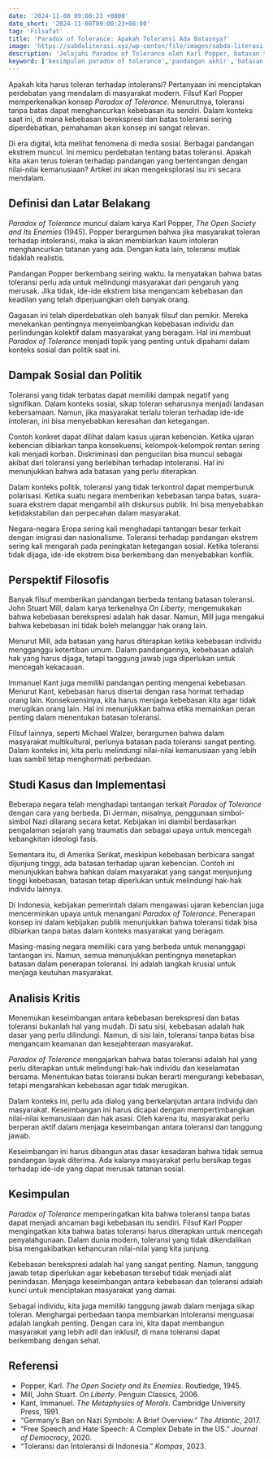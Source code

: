 ```yaml
---
date: '2024-11-08 09:00:23 +0800'
date_short: '2024-11-08T09:00:23+08:00'
tag: 'Filsafat'
title: 'Paradox of Tolerance: Apakah Toleransi Ada Batasnya?'
image: 'https://sabdaliterasi.xyz/wp-conten/file/images/sabda-literasi-paradox-of-tolerance-apakah-toleransi-ada-batasnya.jpg'
description: 'Jelajahi Paradox of Tolerance oleh Karl Popper, batasan toleransi, dan dampaknya dalam kebebasan berekspresi serta isu sosial kontemporer.'
keyword: ['kesimpulan paradox of tolerance','pandangan akhir','batasan toleransi','masyarakat','analisis kritis','kebebasan berekspresi','perlindungan masyarakat','keseimbangan yang adil','perspektif filsafat','argumen etika dan moral','dampak sosial dan politik','contoh kasus','toleransi vs. intoleransi','definisi paradox of tolerance','sejarah gagasan','pandangan karl popper','paradox of tolerance','karl popper','intoleransi','debat sosial']
---
```

<p>Apakah kita harus toleran terhadap intoleransi? Pertanyaan ini menciptakan perdebatan yang mendalam di masyarakat modern. Filsuf Karl Popper memperkenalkan konsep <em>Paradox of Tolerance</em>. Menurutnya, toleransi tanpa batas dapat menghancurkan kebebasan itu sendiri. Dalam konteks saat ini, di mana kebebasan berekspresi dan batas toleransi sering diperdebatkan, pemahaman akan konsep ini sangat relevan.</p><p>Di era digital, kita melihat fenomena di media sosial. Berbagai pandangan ekstrem muncul. Ini memicu perdebatan tentang batas toleransi. Apakah kita akan terus toleran terhadap pandangan yang bertentangan dengan nilai-nilai kemanusiaan? Artikel ini akan mengeksplorasi isu ini secara mendalam.</p><h2>Definisi dan Latar Belakang</h2><p><em>Paradox of Tolerance</em> muncul dalam karya Karl Popper, <em>The Open Society and Its Enemies</em> (1945). Popper berargumen bahwa jika masyarakat toleran terhadap intoleransi, maka ia akan membiarkan kaum intoleran menghancurkan tatanan yang ada. Dengan kata lain, toleransi mutlak tidaklah realistis.</p><p>Pandangan Popper berkembang seiring waktu. Ia menyatakan bahwa batas toleransi perlu ada untuk melindungi masyarakat dari pengaruh yang merusak. Jika tidak, ide-ide ekstrem bisa mengancam kebebasan dan keadilan yang telah diperjuangkan oleh banyak orang.</p><p>Gagasan ini telah diperdebatkan oleh banyak filsuf dan pemikir. Mereka menekankan pentingnya menyeimbangkan kebebasan individu dan perlindungan kolektif dalam masyarakat yang beragam. Hal ini membuat <em>Paradox of Tolerance</em> menjadi topik yang penting untuk dipahami dalam konteks sosial dan politik saat ini.</p><h2>Dampak Sosial dan Politik</h2><p>Toleransi yang tidak terbatas dapat memiliki dampak negatif yang signifikan. Dalam konteks sosial, sikap toleran seharusnya menjadi landasan kebersamaan. Namun, jika masyarakat terlalu toleran terhadap ide-ide intoleran, ini bisa menyebabkan keresahan dan ketegangan.</p><p>Contoh konkret dapat dilihat dalam kasus ujaran kebencian. Ketika ujaran kebencian dibiarkan tanpa konsekuensi, kelompok-kelompok rentan sering kali menjadi korban. Diskriminasi dan pengucilan bisa muncul sebagai akibat dari toleransi yang berlebihan terhadap intoleransi. Hal ini menunjukkan bahwa ada batasan yang perlu diterapkan.</p><p>Dalam konteks politik, toleransi yang tidak terkontrol dapat memperburuk polarisasi. Ketika suatu negara memberikan kebebasan tanpa batas, suara-suara ekstrem dapat mengambil alih diskursus publik. Ini bisa menyebabkan ketidakstabilan dan perpecahan dalam masyarakat.</p><p>Negara-negara Eropa sering kali menghadapi tantangan besar terkait dengan imigrasi dan nasionalisme. Toleransi terhadap pandangan ekstrem sering kali mengarah pada peningkatan ketegangan sosial. Ketika toleransi tidak dijaga, ide-ide ekstrem bisa berkembang dan menyebabkan konflik.</p><h2>Perspektif Filosofis</h2><p>Banyak filsuf memberikan pandangan berbeda tentang batasan toleransi. John Stuart Mill, dalam karya terkenalnya <em>On Liberty</em>, mengemukakan bahwa kebebasan berekspresi adalah hak dasar. Namun, Mill juga mengakui bahwa kebebasan ini tidak boleh melanggar hak orang lain.</p><p>Menurut Mill, ada batasan yang harus diterapkan ketika kebebasan individu mengganggu ketertiban umum. Dalam pandangannya, kebebasan adalah hak yang harus dijaga, tetapi tanggung jawab juga diperlukan untuk mencegah kekacauan.</p><p>Immanuel Kant juga memiliki pandangan penting mengenai kebebasan. Menurut Kant, kebebasan harus disertai dengan rasa hormat terhadap orang lain. Konsekuensinya, kita harus menjaga kebebasan kita agar tidak merugikan orang lain. Hal ini menunjukkan bahwa etika memainkan peran penting dalam menentukan batasan toleransi.</p><p>Filsuf lainnya, seperti Michael Walzer, berargumen bahwa dalam masyarakat multikultural, perlunya batasan pada toleransi sangat penting. Dalam konteks ini, kita perlu melindungi nilai-nilai kemanusiaan yang lebih luas sambil tetap menghormati perbedaan.</p><h2>Studi Kasus dan Implementasi</h2><p>Beberapa negara telah menghadapi tantangan terkait <em>Paradox of Tolerance</em> dengan cara yang berbeda. Di Jerman, misalnya, penggunaan simbol-simbol Nazi dilarang secara ketat. Kebijakan ini diambil berdasarkan pengalaman sejarah yang traumatis dan sebagai upaya untuk mencegah kebangkitan ideologi fasis.</p><p>Sementara itu, di Amerika Serikat, meskipun kebebasan berbicara sangat dijunjung tinggi, ada batasan terhadap ujaran kebencian. Contoh ini menunjukkan bahwa bahkan dalam masyarakat yang sangat menjunjung tinggi kebebasan, batasan tetap diperlukan untuk melindungi hak-hak individu lainnya.</p><p>Di Indonesia, kebijakan pemerintah dalam mengawasi ujaran kebencian juga mencerminkan upaya untuk menangani <em>Paradox of Tolerance</em>. Penerapan konsep ini dalam kebijakan publik menunjukkan bahwa toleransi tidak bisa dibiarkan tanpa batas dalam konteks masyarakat yang beragam.</p><p>Masing-masing negara memiliki cara yang berbeda untuk menanggapi tantangan ini. Namun, semua menunjukkan pentingnya menetapkan batasan dalam penerapan toleransi. Ini adalah langkah krusial untuk menjaga keutuhan masyarakat.</p><h2>Analisis Kritis</h2><p>Menemukan keseimbangan antara kebebasan berekspresi dan batas toleransi bukanlah hal yang mudah. Di satu sisi, kebebasan adalah hak dasar yang perlu dilindungi. Namun, di sisi lain, toleransi tanpa batas bisa mengancam keamanan dan kesejahteraan masyarakat.</p><p><em>Paradox of Tolerance</em> mengajarkan bahwa batas toleransi adalah hal yang perlu diterapkan untuk melindungi hak-hak individu dan keselamatan bersama. Menentukan batas toleransi bukan berarti mengurangi kebebasan, tetapi mengarahkan kebebasan agar tidak merugikan.</p><p>Dalam konteks ini, perlu ada dialog yang berkelanjutan antara individu dan masyarakat. Keseimbangan ini harus dicapai dengan mempertimbangkan nilai-nilai kemanusiaan dan hak asasi. Oleh karena itu, masyarakat perlu berperan aktif dalam menjaga keseimbangan antara toleransi dan tanggung jawab.</p><p>Keseimbangan ini harus dibangun atas dasar kesadaran bahwa tidak semua pandangan layak diterima. Ada kalanya masyarakat perlu bersikap tegas terhadap ide-ide yang dapat merusak tatanan sosial.</p><h2>Kesimpulan</h2><p><em>Paradox of Tolerance</em> memperingatkan kita bahwa toleransi tanpa batas dapat menjadi ancaman bagi kebebasan itu sendiri. Filsuf Karl Popper mengingatkan kita bahwa batas toleransi harus diterapkan untuk mencegah penyalahgunaan. Dalam dunia modern, toleransi yang tidak dikendalikan bisa mengakibatkan kehancuran nilai-nilai yang kita junjung.</p><p>Kebebasan berekspresi adalah hal yang sangat penting. Namun, tanggung jawab tetap diperlukan agar kebebasan tersebut tidak menjadi alat penindasan. Menjaga keseimbangan antara kebebasan dan toleransi adalah kunci untuk menciptakan masyarakat yang damai.</p><p>Sebagai individu, kita juga memiliki tanggung jawab dalam menjaga sikap toleran. Menghargai perbedaan tanpa membiarkan intoleransi menguasai adalah langkah penting. Dengan cara ini, kita dapat membangun masyarakat yang lebih adil dan inklusif, di mana toleransi dapat berkembang dengan sehat.</p><h2><strong>Referensi</strong></h2><ul><li>Popper, Karl. <em>The Open Society and Its Enemies</em>. Routledge, 1945.</li><li>Mill, John Stuart. <em>On Liberty</em>. Penguin Classics, 2006.</li><li>Kant, Immanuel. <em>The Metaphysics of Morals</em>. Cambridge University Press, 1991.</li><li>“Germany’s Ban on Nazi Symbols: A Brief Overview.” <em>The Atlantic</em>, 2017.</li><li>“Free Speech and Hate Speech: A Complex Debate in the US.” <em>Journal of Democracy</em>, 2020.</li><li>“Toleransi dan Intoleransi di Indonesia.” <em>Kompas</em>, 2023.</li></ul>